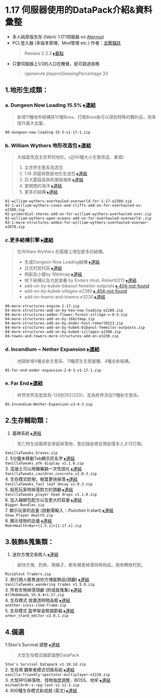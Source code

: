 # 1.17 伺服器使用的DataPack介紹&資料彙整
- 多人純原版生存 (fabric 1.17.1伺服器 on [Aternos](https://aternos.org))  
- PCL登入器 (多版本管理、Mod管理 etc.) 作者：[龙腾猫跃](https://afdian.net/@LTCat)  
  > Release 2.2.3 [▸載點](https://wwa.lanzoui.com/itF48uzxokh)
- 只要伺服器上1/3的人口在睡覺，就可跳過夜晚
  > /gamerule playersSleepingPercentage 33
## 1.地形生成類：
### **a. Dungeon Now Loading 15.5%** [▸連結](https://www.planetminecraft.com/data-pack/dungeon-now-loading-5-new-dungeons-5-new-bosses/)
> 新增11種地牢結構與10種Boss、打敗Boss後可以得到特殊的戰利品，用來提升最大血量。  
> 
`00-dungeon-now-loading-15-5-v1-17-1.zip`  

### **b. William Wythers 地形改造包** [▸連結](https://www.planetminecraft.com/data-pack/william-wythers-overhauled-overworld/) 
> 大幅度改造主世界的地形。(近60種大小生態改造、重塑)
> 1. 主世界生態系改造包 
> 2. 1.18 洞窟與懸崖地形生成包 [▸連結](https://www.planetminecraft.com/data-pack/william-wythers-caves-and-cliffs-add-on-for-overhauled-overworld-1-17/)
> 3. 巨大蘑菇島與死珊瑚海岸 [▸連結](https://www.planetminecraft.com/data-pack/overhauled-mushroom-islands-restored-add-on/)
> 4. 更開闊的海洋 [▸連結](https://www.planetminecraft.com/data-pack/william-wythers-overhauled-overworld-terralith-add-on/)  
> 5. 更多的結構 [▸連結](https://www.planetminecraft.com/data-pack/more-structures-add-on-for-william-wythers-overhauled-overworld-1-16-4/)  
>   
`01-william-wythers-overhauled-overworld-for-1-17-e2380.zip`  
`02-1-william-wythers-caves-and-cliffs-add-on-for-overhauled-ov-e2380.zip`  
`02-primordial-shores-add-on-for-william-wythers-overhauled-over.zip`  
`02-william-wythers-open-oceans-add-on-for-overhauled-overworld-.zip`  
`03-1-more-structures-addon-for-william-wythers-overhauled-overwor-e2070.zip`  

### **c.更多結構引擎** [▸連結](https://www.planetminecraft.com/data-pack/more-structures-engine-for-1-17/)
> 在William Wythers 的基礎上增加更多的結構。
> + 生成Dungeon Now Loading結構 [▸連結](https://www.planetminecraft.com/data-pack/dungeon-now-loading-add-on-for-william-wythers-overhauled-overworld-1-17/)
> + 日式村民村莊 [▸連結](https://www.planetminecraft.com/data-pack/flower-forest-villages-addon-for-william-wyther-s-overhauled-overworld/)
> + 飛船及小屋by 16bitmap [▸連結](https://www.planetminecraft.com/data-pack/bitpack-by-16bitmap-add-on-for-william-wythers-overhauled-overworld-1-17/)
> + 地下結構以及刌民堡壘 by Enders Host, Robert0213 [▸連結](https://www.planetminecraft.com/data-pack/dungeons-amp-strongholds-add-on-for-william-wythers-overhauled-overworld-1-17/)
> + add-on-by-kubek-bibanul-femeilor-outposts [▸ 404-not-found]()
> + add-on-by-kubek-villages-e2380 [▸ 404-not-found]()
> + add-on-towns-and-towers-e3230 [▸連結](https://www.planetminecraft.com/data-pack/more-villlages-add-on-for-william-wythers-overhauled-overworld-1-17/)  
> 
`00-more-structures-engine-1-17.zip`  
`03-more-structures-add-on-by-hex-now-loading-e2280.zip`  
`04-more-structures-addon-flower-forest-village-v-0-3.zip`  
`04-more-structures-add-on-by-16bitmap.zip`  
`04-more-structures-add-on-by-ender-host-robert0213.zip`  
`04-more-structures-add-on-by-kubek-bibanul-femeilor-outposts.zip`  
`04-more-structures-add-on-by-kubek-villages-e2380.zip`  
`04-towns-and-towers-more-structures-add-on-e3230.zip`  

### **d. Incendium ~ Nether Expansion** [▸連結](https://www.planetminecraft.com/data-pack/incendium-nether-expansion/) 
> 地獄新增4種全新生態系、11種原生生態變種、4種全新結構。  
> 
`05-far-end-ender-expansion-2-0-3-v1-17-1.zip`  
### **e. Far End** [▸連結](https://www.planetminecraft.com/data-pack/far-end-ender-expansion-datapack-v0-1/) 
> 終界世界高度改為-128到192(320)，並為終界添加11種新生態系。  
> 
`05-Incendium-Nether-Expansion-v3-4-3.zip`  


## 2.生存輔助類：
1. 墓碑系統 [▸連結](https://vanillatweaks.net/picker/datapacks/)
> 死亡時生成墓碑並保留掉落物，會記錄座標且預設僅本人才可打開。  
> 
`VanillaTweaks_Graves.zip`  
2. 5分鐘未移動Tab顯示灰名字 [▸連結](https://vanillatweaks.net/picker/datapacks/)  
`VanillaTweaks_afk display v1.1.0.zip`  
3. 混凝土可以用鍊藥鍋一次性固化 [▸連結](https://vanillatweaks.net/picker/datapacks/)  
`VanillaTweaks_cauldron_concrete_v2.0.3.zip`  
4. 生存模式砍樹，樹葉更快掉落 [▸連結](https://vanillatweaks.net/picker/datapacks/)  
`VanillaTweaks_fast leaf decay v2.0.3.zip`  
5. 殺死玩家時掉落對方的頭顱 [▸連結](https://vanillatweaks.net/picker/datapacks/)  
`VanillaTweaks_player head drops v1.1.0.zip`  
6. 加入綑綁包配方以及更大的容量 [▸連結](https://www.planetminecraft.com/data-pack/bigger-bundles-more-bundle-storage-1-17x/)  
`Bigger Bundles.zip`  
7. 顯示玩家的血量 (啟動需輸入：/function h:start) [▸連結](https://www.planetminecraft.com/data-pack/health/)  
`Show Player Health.zip`  
8. 顯示怪物的血量 [▸連結](https://www.curseforge.com/minecraft/customization/mob-health-bar-dp)  
`Mob+Health+Bar+[1.5.1]+[1.17.x].zip`  


## 3.裝飾&蒐集類：
1. 迷你方塊交易商人 [▸連結](https://www.planetminecraft.com/data-pack/miniblock-traders/)
> 破快方塊、釣魚、開箱子，都有機會掉落特殊物品，用來轉換村民。  
> 
`Miniblock Traders.zip`  
2. 旅行商人販售迷你方塊裝飾品(頭顱) [▸連結](https://vanillatweaks.net/picker/datapacks/)  
`VanillaTweaks_wandering trades v1.5.0.zip`  
3. 所有生物掉落頭顱 (附成就蒐集) [▸連結](https://www.curseforge.com/minecraft/customization/all-mob-heads?__cf_chl_jschl_tk__=UtEeoc7I8cQi.fid.Onj76EIA8lNs6FYQXxYaadfwm4-1637952556-0-gaNycGzNDL0)  
`AllMobHeads_V5.9.4+1.17.zip`  
4. 生存模式 放置透明物品框 [▸連結](https://www.planetminecraft.com/data-pack/another-invisible-item-frame-pack-use-shears-to-make-disappear/)  
`another-invis-item-frame.zip`  
5. 生存模式 盔甲架姿勢調節器 [▸連結](https://www.planetminecraft.com/data-pack/armor-stand-editor/)  
`armor_stand_editor-v2.0.1.zip`  


## 4.備選
1.Stoo's Survival 調整 [▸連結](https://www.planetminecraft.com/data-pack/stoo-s-subtle-survival-improvements-combat-health-mobs-recipes-exploration/)  
> 大型生存模式細節調整DataPack  
> 
`Stoo's Survival Datapack v1.10.1d.zip`  
2. 生存用 觀察者模式切換系統 [▸連結](https://www.planetminecraft.com/data-pack/smp-friendly-spectator/)  
`vanilla-friendly-spectator-multiplayer-e3220.zip`  
3. 大型RPG掉落物、怪物強度調整、BOSS、地牢 [▸連結](https://www.planetminecraft.com/data-pack/rpg-loot-data-pack/)  
`michael9r9r-s-rpg-loot-v1-12-3.zip`  
4. 900種生存模式新成就 (英文) [▸連結](https://www.planetminecraft.com/data-pack/blazeandcave-s-advancements-pack-1-12/)
